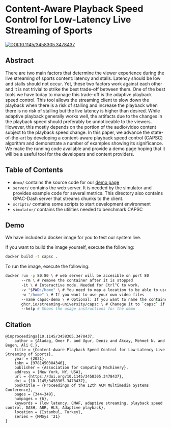 # Content-Aware Playback Speed Control for Low-Latency Live Streaming of Sports

[![DOI:10.1145/3458305.3478437](https://zenodo.org/badge/DOI/10.1145/3458305.3478437.svg)](https://doi.org/10.1145/3458305.3478437)


## Abstract

There are two main factors that determine the viewer experience during the live streaming of sports content: latency and stalls. Latency should be low and stalls should not occur. Yet, these two factors work against each other and it is not trivial to strike the best trade-off between them. One of the best tools we have today to manage this trade-off is the adaptive playback speed control. This tool allows the streaming client to slow down the playback when there is a risk of stalling and increase the playback when there is no risk of stalling but the live latency is higher than desired. While adaptive playback generally works well, the artifacts due to the changes in the playback speed should preferably be unnoticeable to the viewers. However, this mostly depends on the portion of the audio/video content subject to the playback speed change. In this paper, we advance the state-of-the-art by developing a content-aware playback speed control (CAPSC) algorithm and demonstrate a number of examples showing its significance. We make the running code available and provide a demo page hoping that it will be a useful tool for the developers and content providers.

## Table of Contents

- `demo/` contains the source code for our [demo page](http://streaming.university/demo/mmsys21-capsc/)
- `server/` contains the web server. It is needed by the simulator and provides example code for several metrics. This directory also contains GPAC-Dash server that streams chunks to the client.
- `scripts/` contains some scripts to start development environment
- `simulator/` contains the utilities needed to benchmark CAPSC

## Demo

We have included a docker image for you to test our system live.

If you want to build the image yourself, execute the following:

```bash
docker build -t capsc .
```

To run the image, execute the following:

```bash
docker run -p 80:80 \ # web server will be accesible on port 80
	   --rm \ # remove the container after it is stopped
	   -it \ # Interactive mode. Needed for Ctrl^C to work.
	   -v "$PWD:/home" \ # You need to map a location to be able to use your video files
	   -w "/home" \ # If you want to use your own video files
	   --name capsc-demo \ # Optional: If you want to name the container
	   ghcr.io/streaming-university/capsc \ # Chanege it to `capsc` if you built the image yourself
	   --help # Shows the usage instructions for the demo
```

## Citation

```
@inproceedings{10.1145/3458305.3478437,
	author = {Aladag, Omer F. and Ugur, Deniz and Akcay, Mehmet N. and Begen, Ali C.},
	title = {Content-Aware Playback Speed Control for Low-Latency Live Streaming of Sports},
	year = {2021},
	isbn = {9781450384346},
	publisher = {Association for Computing Machinery},
	address = {New York, NY, USA},
	url = {https://doi.org/10.1145/3458305.3478437},
	doi = {10.1145/3458305.3478437},
	booktitle = {Proceedings of the 12th ACM Multimedia Systems Conference},
	pages = {344–349},
	numpages = {6},
	keywords = {low latency, CMAF, adaptive streaming, playback speed control, DASH, ABR, HLS, Adaptive playback},
	location = {Istanbul, Turkey},
	series = {MMSys '21}
}
```
